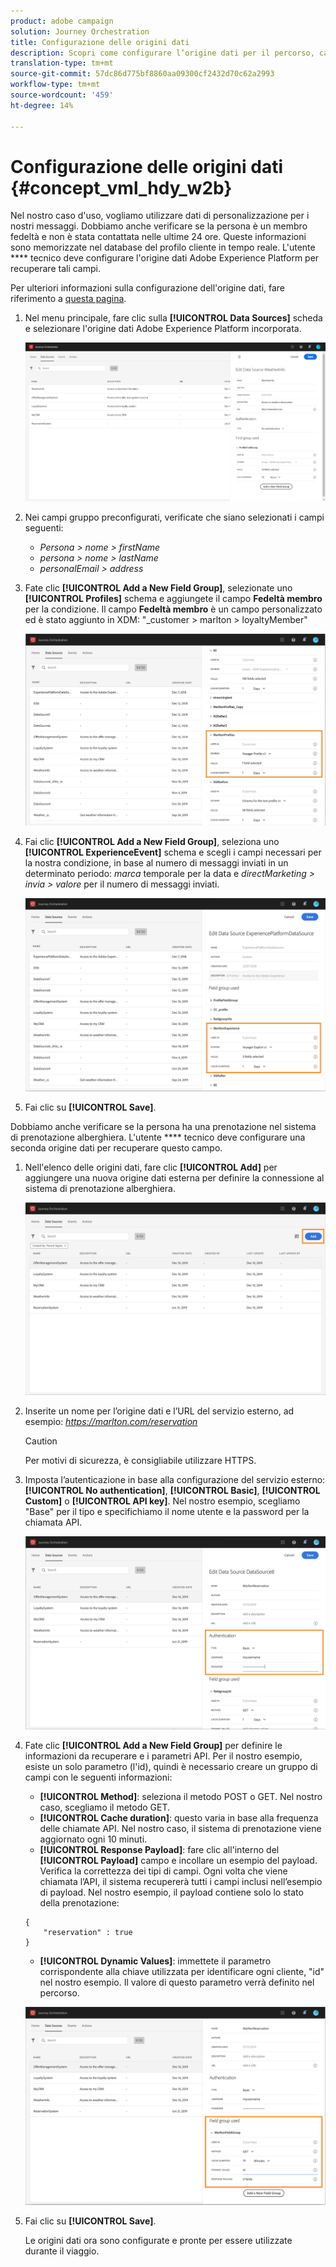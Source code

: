 ```yaml
---
product: adobe campaign
solution: Journey Orchestration
title: Configurazione delle origini dati
description: Scopri come configurare l’origine dati per il percorso, caso di utilizzo avanzato
translation-type: tm+mt
source-git-commit: 57dc86d775bf8860aa09300cf2432d70c62a2993
workflow-type: tm+mt
source-wordcount: '459'
ht-degree: 14%

---
```



# Configurazione delle origini dati {#concept_vml_hdy_w2b}

Nel nostro caso d&#39;uso, vogliamo utilizzare dati di personalizzazione per i nostri messaggi. Dobbiamo anche verificare se la persona è un membro fedeltà e non è stata contattata nelle ultime 24 ore. Queste informazioni sono memorizzate nel database del profilo cliente in tempo reale. L&#39;utente **** tecnico deve configurare l&#39;origine dati Adobe Experience Platform per recuperare tali campi.

Per ulteriori informazioni sulla configurazione dell&#39;origine dati, fare riferimento a [questa pagina](../datasource/about-data-sources.md).

1. Nel menu principale, fare clic sulla **[!UICONTROL Data Sources]** scheda e selezionare l&#39;origine dati Adobe Experience Platform incorporata.

   ![](../assets/journey23.png)

1. Nei campi gruppo preconfigurati, verificate che siano selezionati i campi seguenti:

   * _Persona > nome > firstName_
   * _persona > nome > lastName_
   * _personalEmail > address_

1. Fate clic **[!UICONTROL Add a New Field Group]**, selezionate uno **[!UICONTROL Profiles]** schema e aggiungete il campo **Fedeltà membro** per la condizione. Il campo **Fedeltà membro** è un campo personalizzato ed è stato aggiunto in XDM: &quot;_customer > marlton > loyaltyMember&quot;

   ![](../assets/journeyuc2_6.png)

1. Fai clic **[!UICONTROL Add a New Field Group]**, seleziona uno **[!UICONTROL ExperienceEvent]** schema e scegli i campi necessari per la nostra condizione, in base al numero di messaggi inviati in un determinato periodo: _marca_ temporale per la data e _directMarketing > invia > valore_ per il numero di messaggi inviati.

   ![](../assets/journeyuc2_7.png)

1. Fai clic su **[!UICONTROL Save]**.

Dobbiamo anche verificare se la persona ha una prenotazione nel sistema di prenotazione alberghiera. L&#39;utente **** tecnico deve configurare una seconda origine dati per recuperare questo campo.

1. Nell&#39;elenco delle origini dati, fare clic **[!UICONTROL Add]** per aggiungere una nuova origine dati esterna per definire la connessione al sistema di prenotazione alberghiera.

   ![](../assets/journeyuc2_9.png)

1. Inserite un nome per l’origine dati e l’URL del servizio esterno, ad esempio: _https://marlton.com/reservation_

   >[!CAUTION]
   >
   >Per motivi di sicurezza, è consigliabile utilizzare HTTPS.

1. Imposta l’autenticazione in base alla configurazione del servizio esterno: **[!UICONTROL No authentication]**, **[!UICONTROL Basic]**, **[!UICONTROL Custom]** o **[!UICONTROL API key]**. Nel nostro esempio, scegliamo &quot;Base&quot; per il tipo e specifichiamo il nome utente e la password per la chiamata API.

   ![](../assets/journeyuc2_10.png)

1. Fate clic **[!UICONTROL Add a New Field Group]** per definire le informazioni da recuperare e i parametri API. Per il nostro esempio, esiste un solo parametro (l&#39;id), quindi è necessario creare un gruppo di campi con le seguenti informazioni:

   * **[!UICONTROL Method]**: seleziona il metodo POST o GET. Nel nostro caso, scegliamo il metodo GET.
   * **[!UICONTROL Cache duration]**: questo varia in base alla frequenza delle chiamate API. Nel nostro caso, il sistema di prenotazione viene aggiornato ogni 10 minuti.
   * **[!UICONTROL Response Payload]**: fare clic all&#39;interno del **[!UICONTROL Payload]** campo e incollare un esempio del payload. Verifica la correttezza dei tipi di campi. Ogni volta che viene chiamata l’API, il sistema recupererà tutti i campi inclusi nell’esempio di payload. Nel nostro esempio, il payload contiene solo lo stato della prenotazione:

   ```
   {
       "reservation" : true
   }
   ```

   * **[!UICONTROL Dynamic Values]**: immettete il parametro corrispondente alla chiave utilizzata per identificare ogni cliente, &quot;id&quot; nel nostro esempio. Il valore di questo parametro verrà definito nel percorso.

   ![](../assets/journeyuc2_11.png)

1. Fai clic su **[!UICONTROL Save]**.

   Le origini dati ora sono configurate e pronte per essere utilizzate durante il viaggio.

